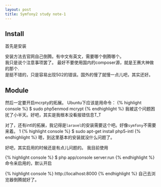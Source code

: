 ```yaml
---
layout: post
title: Symfony2 study note-1
---
```



## Install
首先是安装

安装方法去官网自己倒腾。有中文有英文，需要哪个倒腾哪个。   
我只是说个注意事项罢了。
最好不要使用国内的composer源，就是王赛大神做的那个.   
是挺不错的，只是容易出现502的错误。国外的慢了就慢一点儿吧，其实还好。

## Module
然后一定要开启mcrpty的拓展。
Ubuntu下应该是用命令：
{% highlight console %}
$ sudo php5enmod mcrypt
{% endhighlight %}
我被这个问题困扰了小半天。好吧，其实是我根本没看报错信息T_T

对了，还有intl的拓展，我记得是`laravel`的安装需要这个吧。好像`symfony`不需要来着。
1
{% highlight console %}
$ sudo apt-get install php5-intl
{% endhighlight %}
嗯，到这里基本的安装就没什么问题了。

好吧，其实启用的时候还是有点儿问题的。
我目前使用

{% highlight console %}
$ php app/console server:run
{% endhighlight %}
命令来启用的，默认开启

{% highlight console %}
http://localhost:8000
{% endhighlight %}
自己去浏览器倒腾就好了。